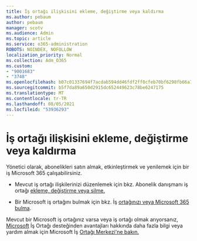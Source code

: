 ```yaml
---
title: İş ortağı ilişkisini ekleme, değiştirme veya kaldırma
ms.author: pebaum
author: pebaum
manager: scotv
ms.audience: Admin
ms.topic: article
ms.service: o365-administration
ROBOTS: NOINDEX, NOFOLLOW
localization_priority: Normal
ms.collection: Adm_O365
ms.custom:
- "9001683"
- "3748"
ms.openlocfilehash: b07c01337694f7acdab594dd46fdf2ff0cfeb70bf6298fb66a7e6736f8a98e96
ms.sourcegitcommit: b5f7da89a650d2915dc652449623c78be6247175
ms.translationtype: MT
ms.contentlocale: tr-TR
ms.lasthandoff: 08/05/2021
ms.locfileid: "53936293"
---
```

# <a name="add-change-or-remove-a-partner-relationship"></a>İş ortağı ilişkisini ekleme, değiştirme veya kaldırma

Yönetici olarak, abonelikleri satın almak, etkinleştirmek ve yenilemek için bir iş Microsoft 365 çalışabilirsiniz. 

- Mevcut iş ortağı ilişkilerinizi düzenlemek için bkz. Abonelik danışmanı iş ortağı [ekleme, değiştirme veya silme.](https://docs.microsoft.com/microsoft-365/admin/misc/add-partner?view=o365-worldwide)

- Bir Microsoft iş ortağını bulmak için bkz. İş [ortağınızı veya Microsoft 365 bulma](https://docs.microsoft.com/microsoft-365/admin/manage/find-your-partner-or-reseller?view=o365-worldwide).

Mevcut bir Microsoft iş ortağınız varsa veya iş ortağı olmak arıyorsanız, [Microsoft](https://support.microsoft.com/help/4499930/partner-center-overview) İş Ortağı desteğinden avantajları hakkında daha fazla bilgi veya yardım almak için Microsoft İş [Ortağı Merkezi'ne bakın.](https://aka.ms/partnersupport)
